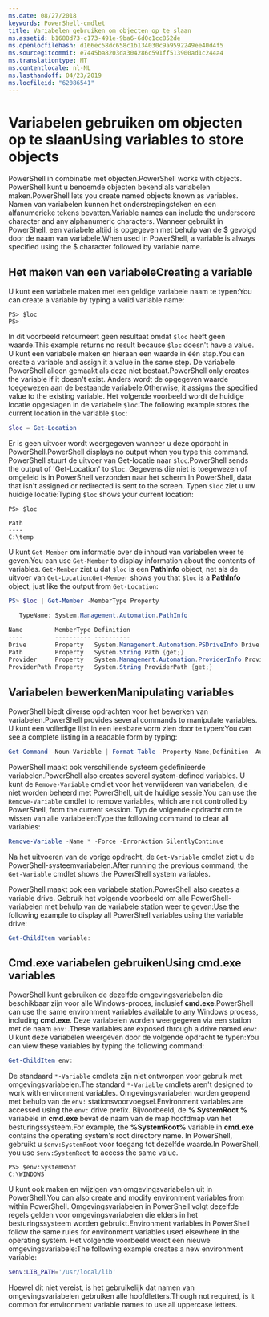```yaml
---
ms.date: 08/27/2018
keywords: PowerShell-cmdlet
title: Variabelen gebruiken om objecten op te slaan
ms.assetid: b1688d73-c173-491e-9ba6-6d0c1cc852de
ms.openlocfilehash: d166ec58dc658c1b134030c9a9592249ee40d4f5
ms.sourcegitcommit: e7445ba8203da304286c591ff513900ad1c244a4
ms.translationtype: MT
ms.contentlocale: nl-NL
ms.lasthandoff: 04/23/2019
ms.locfileid: "62086541"
---
```

# <a name="using-variables-to-store-objects"></a><span data-ttu-id="3cb0e-103">Variabelen gebruiken om objecten op te slaan</span><span class="sxs-lookup"><span data-stu-id="3cb0e-103">Using variables to store objects</span></span>

<span data-ttu-id="3cb0e-104">PowerShell in combinatie met objecten.</span><span class="sxs-lookup"><span data-stu-id="3cb0e-104">PowerShell works with objects.</span></span> <span data-ttu-id="3cb0e-105">PowerShell kunt u benoemde objecten bekend als variabelen maken.</span><span class="sxs-lookup"><span data-stu-id="3cb0e-105">PowerShell lets you create named objects known as variables.</span></span>
<span data-ttu-id="3cb0e-106">Namen van variabelen kunnen het onderstrepingsteken en een alfanumerieke tekens bevatten.</span><span class="sxs-lookup"><span data-stu-id="3cb0e-106">Variable names can include the underscore character and any alphanumeric characters.</span></span> <span data-ttu-id="3cb0e-107">Wanneer gebruikt in PowerShell, een variabele altijd is opgegeven met behulp van de \$ gevolgd door de naam van variabele.</span><span class="sxs-lookup"><span data-stu-id="3cb0e-107">When used in PowerShell, a variable is always specified using the \$ character followed by variable name.</span></span>

## <a name="creating-a-variable"></a><span data-ttu-id="3cb0e-108">Het maken van een variabele</span><span class="sxs-lookup"><span data-stu-id="3cb0e-108">Creating a variable</span></span>

<span data-ttu-id="3cb0e-109">U kunt een variabele maken met een geldige variabele naam te typen:</span><span class="sxs-lookup"><span data-stu-id="3cb0e-109">You can create a variable by typing a valid variable name:</span></span>

```
PS> $loc
PS>
```

<span data-ttu-id="3cb0e-110">In dit voorbeeld retourneert geen resultaat omdat `$loc` heeft geen waarde.</span><span class="sxs-lookup"><span data-stu-id="3cb0e-110">This example returns no result because `$loc` doesn't have a value.</span></span> <span data-ttu-id="3cb0e-111">U kunt een variabele maken en hieraan een waarde in één stap.</span><span class="sxs-lookup"><span data-stu-id="3cb0e-111">You can create a variable and assign it a value in the same step.</span></span> <span data-ttu-id="3cb0e-112">De variabele PowerShell alleen gemaakt als deze niet bestaat.</span><span class="sxs-lookup"><span data-stu-id="3cb0e-112">PowerShell only creates the variable if it doesn't exist.</span></span>
<span data-ttu-id="3cb0e-113">Anders wordt de opgegeven waarde toegewezen aan de bestaande variabele.</span><span class="sxs-lookup"><span data-stu-id="3cb0e-113">Otherwise, it assigns the specified value to the existing variable.</span></span> <span data-ttu-id="3cb0e-114">Het volgende voorbeeld wordt de huidige locatie opgeslagen in de variabele `$loc`:</span><span class="sxs-lookup"><span data-stu-id="3cb0e-114">The following example stores the current location in the variable `$loc`:</span></span>

```powershell
$loc = Get-Location
```

<span data-ttu-id="3cb0e-115">Er is geen uitvoer wordt weergegeven wanneer u deze opdracht in PowerShell.</span><span class="sxs-lookup"><span data-stu-id="3cb0e-115">PowerShell displays no output when you type this command.</span></span> <span data-ttu-id="3cb0e-116">PowerShell stuurt de uitvoer van Get-locatie naar `$loc`.</span><span class="sxs-lookup"><span data-stu-id="3cb0e-116">PowerShell sends the output of 'Get-Location' to `$loc`.</span></span> <span data-ttu-id="3cb0e-117">Gegevens die niet is toegewezen of omgeleid is in PowerShell verzonden naar het scherm.</span><span class="sxs-lookup"><span data-stu-id="3cb0e-117">In PowerShell, data that isn't assigned or redirected is sent to the screen.</span></span> <span data-ttu-id="3cb0e-118">Typen `$loc` ziet u uw huidige locatie:</span><span class="sxs-lookup"><span data-stu-id="3cb0e-118">Typing `$loc` shows your current location:</span></span>

```
PS> $loc

Path
----
C:\temp
```

<span data-ttu-id="3cb0e-119">U kunt `Get-Member` om informatie over de inhoud van variabelen weer te geven.</span><span class="sxs-lookup"><span data-stu-id="3cb0e-119">You can use `Get-Member` to display information about the contents of variables.</span></span> <span data-ttu-id="3cb0e-120">`Get-Member` ziet u dat `$loc` is een **PathInfo** object, net als de uitvoer van `Get-Location`:</span><span class="sxs-lookup"><span data-stu-id="3cb0e-120">`Get-Member` shows you that `$loc` is a **PathInfo** object, just like the output from `Get-Location`:</span></span>

```powershell
PS> $loc | Get-Member -MemberType Property

   TypeName: System.Management.Automation.PathInfo

Name         MemberType Definition
----         ---------- ----------
Drive        Property   System.Management.Automation.PSDriveInfo Drive {get;}
Path         Property   System.String Path {get;}
Provider     Property   System.Management.Automation.ProviderInfo Provider {...
ProviderPath Property   System.String ProviderPath {get;}
```

## <a name="manipulating-variables"></a><span data-ttu-id="3cb0e-121">Variabelen bewerken</span><span class="sxs-lookup"><span data-stu-id="3cb0e-121">Manipulating variables</span></span>

<span data-ttu-id="3cb0e-122">PowerShell biedt diverse opdrachten voor het bewerken van variabelen.</span><span class="sxs-lookup"><span data-stu-id="3cb0e-122">PowerShell provides several commands to manipulate variables.</span></span> <span data-ttu-id="3cb0e-123">U kunt een volledige lijst in een leesbare vorm zien door te typen:</span><span class="sxs-lookup"><span data-stu-id="3cb0e-123">You can see a complete listing in a readable form by typing:</span></span>

```powershell
Get-Command -Noun Variable | Format-Table -Property Name,Definition -AutoSize -Wrap
```

<span data-ttu-id="3cb0e-124">PowerShell maakt ook verschillende systeem gedefinieerde variabelen.</span><span class="sxs-lookup"><span data-stu-id="3cb0e-124">PowerShell also creates several system-defined variables.</span></span> <span data-ttu-id="3cb0e-125">U kunt de `Remove-Variable` cmdlet voor het verwijderen van variabelen, die niet worden beheerd met PowerShell, uit de huidige sessie.</span><span class="sxs-lookup"><span data-stu-id="3cb0e-125">You can use the `Remove-Variable` cmdlet to remove variables, which are not controlled by PowerShell, from the current session.</span></span> <span data-ttu-id="3cb0e-126">Typ de volgende opdracht om te wissen van alle variabelen:</span><span class="sxs-lookup"><span data-stu-id="3cb0e-126">Type the following command to clear all variables:</span></span>

```powershell
Remove-Variable -Name * -Force -ErrorAction SilentlyContinue
```

<span data-ttu-id="3cb0e-127">Na het uitvoeren van de vorige opdracht, de `Get-Variable` cmdlet ziet u de PowerShell-systeemvariabelen.</span><span class="sxs-lookup"><span data-stu-id="3cb0e-127">After running the previous command, the `Get-Variable` cmdlet shows the PowerShell system variables.</span></span>

<span data-ttu-id="3cb0e-128">PowerShell maakt ook een variabele station.</span><span class="sxs-lookup"><span data-stu-id="3cb0e-128">PowerShell also creates a variable drive.</span></span> <span data-ttu-id="3cb0e-129">Gebruik het volgende voorbeeld om alle PowerShell-variabelen met behulp van de variabele station weer te geven:</span><span class="sxs-lookup"><span data-stu-id="3cb0e-129">Use the following example to display all PowerShell variables using the variable drive:</span></span>

```powershell
Get-ChildItem variable:
```

## <a name="using-cmdexe-variables"></a><span data-ttu-id="3cb0e-130">Cmd.exe variabelen gebruiken</span><span class="sxs-lookup"><span data-stu-id="3cb0e-130">Using cmd.exe variables</span></span>

<span data-ttu-id="3cb0e-131">PowerShell kunt gebruiken de dezelfde omgevingsvariabelen die beschikbaar zijn voor alle Windows-proces, inclusief **cmd.exe**.</span><span class="sxs-lookup"><span data-stu-id="3cb0e-131">PowerShell can use the same environment variables available to any Windows process, including **cmd.exe**.</span></span> <span data-ttu-id="3cb0e-132">Deze variabelen worden weergegeven via een station met de naam `env:`.</span><span class="sxs-lookup"><span data-stu-id="3cb0e-132">These variables are exposed through a drive named `env:`.</span></span> <span data-ttu-id="3cb0e-133">U kunt deze variabelen weergeven door de volgende opdracht te typen:</span><span class="sxs-lookup"><span data-stu-id="3cb0e-133">You can view these variables by typing the following command:</span></span>

```powershell
Get-ChildItem env:
```

<span data-ttu-id="3cb0e-134">De standaard `*-Variable` cmdlets zijn niet ontworpen voor gebruik met omgevingsvariabelen.</span><span class="sxs-lookup"><span data-stu-id="3cb0e-134">The standard `*-Variable` cmdlets aren't designed to work with environment variables.</span></span> <span data-ttu-id="3cb0e-135">Omgevingsvariabelen worden geopend met behulp van de `env:` stationsvoorvoegsel.</span><span class="sxs-lookup"><span data-stu-id="3cb0e-135">Environment variables are accessed using the `env:` drive prefix.</span></span> <span data-ttu-id="3cb0e-136">Bijvoorbeeld, de **% SystemRoot %** variabele in **cmd.exe** bevat de naam van de map hoofdmap van het besturingssysteem.</span><span class="sxs-lookup"><span data-stu-id="3cb0e-136">For example, the **%SystemRoot%** variable in **cmd.exe** contains the operating system's root directory name.</span></span> <span data-ttu-id="3cb0e-137">In PowerShell, gebruikt u `$env:SystemRoot` voor toegang tot dezelfde waarde.</span><span class="sxs-lookup"><span data-stu-id="3cb0e-137">In PowerShell, you use `$env:SystemRoot` to access the same value.</span></span>

```
PS> $env:SystemRoot
C:\WINDOWS
```

<span data-ttu-id="3cb0e-138">U kunt ook maken en wijzigen van omgevingsvariabelen uit in PowerShell.</span><span class="sxs-lookup"><span data-stu-id="3cb0e-138">You can also create and modify environment variables from within PowerShell.</span></span> <span data-ttu-id="3cb0e-139">Omgevingsvariabelen in PowerShell volgt dezelfde regels gelden voor omgevingsvariabelen die elders in het besturingssysteem worden gebruikt.</span><span class="sxs-lookup"><span data-stu-id="3cb0e-139">Environment variables in PowerShell follow the same rules for environment variables used elsewhere in the operating system.</span></span> <span data-ttu-id="3cb0e-140">Het volgende voorbeeld wordt een nieuwe omgevingsvariabele:</span><span class="sxs-lookup"><span data-stu-id="3cb0e-140">The following example creates a new environment variable:</span></span>

```powershell
$env:LIB_PATH='/usr/local/lib'
```

<span data-ttu-id="3cb0e-141">Hoewel dit niet vereist, is het gebruikelijk dat namen van omgevingsvariabelen gebruiken alle hoofdletters.</span><span class="sxs-lookup"><span data-stu-id="3cb0e-141">Though not required, is it common for environment variable names to use all uppercase letters.</span></span>
